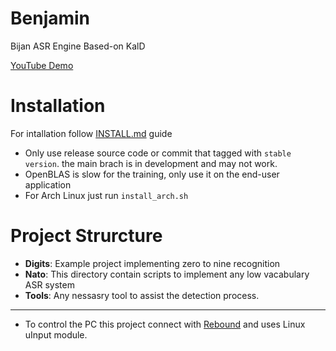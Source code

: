 # Benjamin
Bijan ASR Engine Based-on KalD

[YouTube Demo](https://youtu.be/aPQmxTXUgmA)

# Installation

For intallation follow [INSTALL.md](https://github.com/bijanbina/Benjamin/INSTALL.md) guide
* Only use release source code or commit that tagged with `stable version`. the main brach is in development and may not work.
* OpenBLAS is slow for the training, only use it on the end-user application
* For Arch Linux just run `install_arch.sh`

# Project Strurcture

- **Digits**: Example project implementing zero to nine recognition
- **Nato**: This directory contain scripts to implement any low vacabulary ASR system
- **Tools**: Any nessasry tool to assist the detection process. 

----------------------
* To control the PC this project connect with [Rebound](https://github.com/bijanbina/RAIIS) and uses Linux uInput module.
